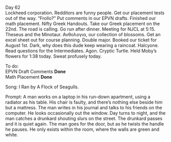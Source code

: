 Day 62   
Lockheed corporation. Redditors are funny people. Get our placement tests out of the way. “Frollo?” Put comments in our EPVN drafts. Finished our math placement. Nifty Greek Handouts. Take our Greek placement on the 22nd. The road is calling. Go run after dinner. Meeting for NJCL at 5:15. Theseus and the Minotaur. Ανθολογια, our collection of blossoms. Get an excel sheet out for course planning. Double major. Booked our ticket for August 1st. Dark, why does this dude keep wearing a raincoat. Halcyone. Read questions for the Intermediates. Agon. Cryptic Turtle. Held Moby’s flowers for 1:38 today. Sweat profusely today. 

To do:  
EPVN Draft Comments **Done**  
Math Placement **Done**

Song: I Ran by A Flock of Seagulls.

Prompt: A man works on a laptop in his run-down apartment, using a radiator as his table. His chair is faulty, and there’s nothing else beside him but a mattress. The man writes in his journal and talks to his friends on the computer. He looks occasionally out the window. Day turns to night, and the man catches a drunkard shouting slurs on the street. The drunkard passes and it is quiet again. The man goes for the door, but as he twists the handle he pauses. He only exists within the room, where the walls are green and white.